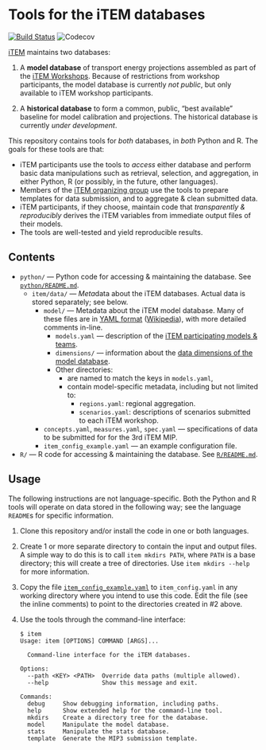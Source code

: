 Tools for the iTEM databases
============================
[![Build Status](https://travis-ci.org/transportenergy/database.svg?branch=master)](https://travis-ci.org/transportenergy/database)
![Codecov](https://img.shields.io/codecov/c/gh/transportenergy/database.svg)

[iTEM](https://transportenergy.org) maintains two databases:

1. A **model database** of transport energy projections assembled as part of the [iTEM Workshops](https://transportenergy.org/workshops/).
   Because of restrictions from workshop participants, the model database is currently *not public*, but only available to iTEM workshop participants.

2. A **historical database** to form a common, public, “best available” baseline for model calibration and projections.
   The historical database is currently *under development*.

This repository contains tools for *both* databases, in *both* Python and R. The goals for these tools are that:

- iTEM participants use the tools to *access* either database and perform basic data manipulations such as retrieval, selection, and aggregation, in either Python, R (or possibly, in the future, other languages).
- Members of the [iTEM organizing group](https://transportenergy.org/participants/#organizing-group) use the tools to prepare templates for data submission, and to aggregate & clean submitted data.
- iTEM participants, if they choose, maintain code that *transparently & reproducibly* derives the iTEM variables from immediate output files of their models.
- The tools are well-tested and yield reproducible results.

Contents
--------

- `python/` — Python code for accessing & maintaining the database. See [`python/README.md`](https://github.com/transportenergy/database/blob/master/python/README.md).
  - `item/data/` — *Meta*data about the iTEM databases. Actual data is stored separately; see below.
    - `model/` — Metadata about the iTEM model database. Many of these files are in [YAML format](http://www.yaml.org/spec/1.2/spec.html) ([Wikipedia](https://en.wikipedia.org/wiki/YAML)), with more detailed comments in-line.
      - `models.yaml` — description of the [iTEM participating models & teams](https://transportenergy.org/participants/).
      - `dimensions/` — information about the [data dimensions of the model database](https://transportenergy.org/database/).
      - Other directories:
        - are named to match the keys in `models.yaml`,
        - contain model-specific metadata, including but not limited to:
          - `regions.yaml`: regional aggregation.
          - `scenarios.yaml`: descriptions of scenarios submitted to each iTEM workshop.
    - `concepts.yaml`, `measures.yaml`, `spec.yaml` — specifications of data to be submitted for for the 3rd iTEM MIP.
    - `item_config_example.yaml` — an example configuration file.
- `R/` — R code for accessing & maintaining the database. See [`R/README.md`](https://github.com/transportenergy/database/blob/master/R/README.md).


Usage
-----

The following instructions are not language-specific.
Both the Python and R tools will operate on data stored in the following way; see the language `README`s for specific information.

1. Clone this repository and/or install the code in one or both languages.

2. Create 1 or more separate directory to contain the input and output files.
   A simple way to do this is to call `item mkdirs PATH`, where `PATH` is a base directory; this will create a tree of directories.
   Use `item mkdirs --help` for more information.

3. Copy the file [`item_config_example.yaml`](https://github.com/transportenergy/database/blob/master/python/item/data/item_config_example.yaml`) to `item_config.yaml` in any working directory where you intend to use this code.
   Edit the file (see the inline comments) to point to the directories created in #2 above.

4. Use the tools through the command-line interface:

   ```
   $ item
   Usage: item [OPTIONS] COMMAND [ARGS]...

     Command-line interface for the iTEM databases.

   Options:
     --path <KEY> <PATH>  Override data paths (multiple allowed).
     --help               Show this message and exit.

   Commands:
     debug     Show debugging information, including paths.
     help      Show extended help for the command-line tool.
     mkdirs    Create a directory tree for the database.
     model     Manipulate the model database.
     stats     Manipulate the stats database.
     template  Generate the MIP3 submission template.
   ```
